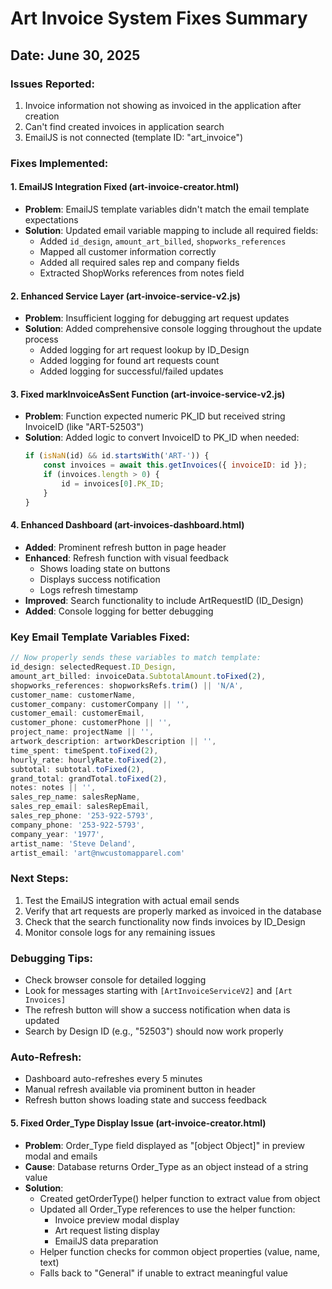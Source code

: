 # Art Invoice System Fixes Summary

## Date: June 30, 2025

### Issues Reported:
1. Invoice information not showing as invoiced in the application after creation
2. Can't find created invoices in application search
3. EmailJS is not connected (template ID: "art_invoice")

### Fixes Implemented:

#### 1. EmailJS Integration Fixed (art-invoice-creator.html)
- **Problem**: EmailJS template variables didn't match the email template expectations
- **Solution**: Updated email variable mapping to include all required fields:
  - Added `id_design`, `amount_art_billed`, `shopworks_references`
  - Mapped all customer information correctly
  - Added all required sales rep and company fields
  - Extracted ShopWorks references from notes field

#### 2. Enhanced Service Layer (art-invoice-service-v2.js)
- **Problem**: Insufficient logging for debugging art request updates
- **Solution**: Added comprehensive console logging throughout the update process
  - Added logging for art request lookup by ID_Design
  - Added logging for found art requests count
  - Added logging for successful/failed updates

#### 3. Fixed markInvoiceAsSent Function (art-invoice-service-v2.js)
- **Problem**: Function expected numeric PK_ID but received string InvoiceID (like "ART-52503")
- **Solution**: Added logic to convert InvoiceID to PK_ID when needed:
  ```javascript
  if (isNaN(id) && id.startsWith('ART-')) {
      const invoices = await this.getInvoices({ invoiceID: id });
      if (invoices.length > 0) {
          id = invoices[0].PK_ID;
      }
  }
  ```

#### 4. Enhanced Dashboard (art-invoices-dashboard.html)
- **Added**: Prominent refresh button in page header
- **Enhanced**: Refresh function with visual feedback
  - Shows loading state on buttons
  - Displays success notification
  - Logs refresh timestamp
- **Improved**: Search functionality to include ArtRequestID (ID_Design)
- **Added**: Console logging for better debugging

### Key Email Template Variables Fixed:
```javascript
// Now properly sends these variables to match template:
id_design: selectedRequest.ID_Design,
amount_art_billed: invoiceData.SubtotalAmount.toFixed(2),
shopworks_references: shopworksRefs.trim() || 'N/A',
customer_name: customerName,
customer_company: customerCompany || '',
customer_email: customerEmail,
customer_phone: customerPhone || '',
project_name: projectName || '',
artwork_description: artworkDescription || '',
time_spent: timeSpent.toFixed(2),
hourly_rate: hourlyRate.toFixed(2),
subtotal: subtotal.toFixed(2),
grand_total: grandTotal.toFixed(2),
notes: notes || '',
sales_rep_name: salesRepName,
sales_rep_email: salesRepEmail,
sales_rep_phone: '253-922-5793',
company_phone: '253-922-5793',
company_year: '1977',
artist_name: 'Steve Deland',
artist_email: 'art@nwcustomapparel.com'
```

### Next Steps:
1. Test the EmailJS integration with actual email sends
2. Verify that art requests are properly marked as invoiced in the database
3. Check that the search functionality now finds invoices by ID_Design
4. Monitor console logs for any remaining issues

### Debugging Tips:
- Check browser console for detailed logging
- Look for messages starting with `[ArtInvoiceServiceV2]` and `[Art Invoices]`
- The refresh button will show a success notification when data is updated
- Search by Design ID (e.g., "52503") should now work properly

### Auto-Refresh:
- Dashboard auto-refreshes every 5 minutes
- Manual refresh available via prominent button in header
- Refresh button shows loading state and success feedback

#### 5. Fixed Order_Type Display Issue (art-invoice-creator.html)
- **Problem**: Order_Type field displayed as "[object Object]" in preview modal and emails
- **Cause**: Database returns Order_Type as an object instead of a string value
- **Solution**: 
  - Created getOrderType() helper function to extract value from object
  - Updated all Order_Type references to use the helper function:
    - Invoice preview modal display
    - Art request listing display
    - EmailJS data preparation
  - Helper function checks for common object properties (value, name, text)
  - Falls back to "General" if unable to extract meaningful value